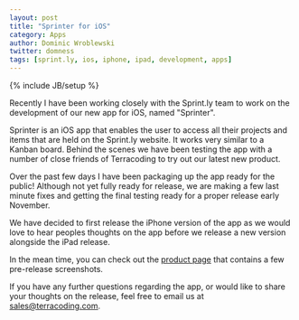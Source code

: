 ```yaml
---
layout: post
title: "Sprinter for iOS"
category: Apps
author: Dominic Wroblewski
twitter: domness
tags: [sprint.ly, ios, iphone, ipad, development, apps]
---
```

{% include JB/setup %}

Recently I have been working closely with the Sprint.ly team to work on the development of our new app for iOS, named "Sprinter".

Sprinter is an iOS app that enables the user to access all their projects and items that are held on the Sprint.ly website. It works very similar to a Kanban board. Behind the scenes we have been testing the app with a number of close friends of Terracoding to try out our latest new product.

Over the past few days I have been packaging up the app ready for the public! Although not yet fully ready for release, we are making a few last minute fixes and getting the final testing ready for a proper release early November.

We have decided to first release the iPhone version of the app as we would love to hear peoples thoughts on the app before we release a new version alongside the iPad release.

In the mean time, you can check out the [product page](http://terracoding.com/sprintly/index.html) that contains a few pre-release screenshots.

If you have any further questions regarding the app, or would like to share your thoughts on the release, feel free to email us at [sales@terracoding.com](mailto:sales@terracoding.com).
